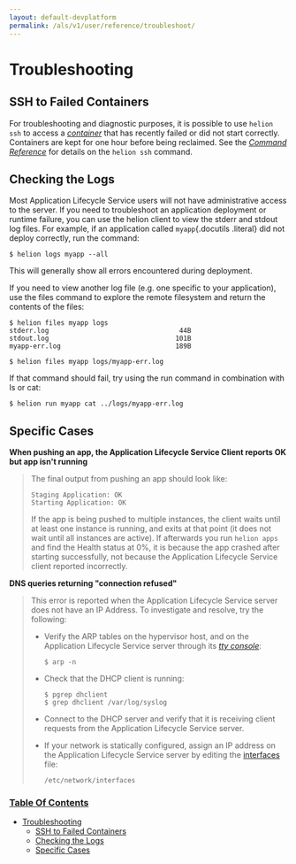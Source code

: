 ```yaml
---
layout: default-devplatform
permalink: /als/v1/user/reference/troubleshoot/
---
```

<!--PUBLISHED-->

Troubleshooting[](#troubleshooting "Permalink to this headline")
=================================================================

SSH to Failed Containers[](#ssh-to-failed-containers "Permalink to this headline")
-----------------------------------------------------------------------------------

For troubleshooting and diagnostic purposes, it is possible to use
`helion ssh` to access a
[*container*](/als/v1/user/reference/glossary/#term-container) that has recently failed or
did not start correctly. Containers are kept for one hour before being
reclaimed. See the [*Command
Reference*](/als/v1/user/reference/client-ref/#command-ref-client) for details on the
`helion ssh` command.

Checking the Logs[](#checking-the-logs "Permalink to this headline")
---------------------------------------------------------------------

Most Application Lifecycle Service users will not have administrative access to the server.
If you need to troubleshoot an application deployment or runtime
failure, you can use the helion client to view the stderr and stdout
log files. For example, if an application called `myapp`{.docutils
.literal} did not deploy correctly, run the command:

    $ helion logs myapp --all

This will generally show all errors encountered during deployment.

If you need to view another log file (e.g. one specific to your
application), use the files command to explore the remote filesystem and
return the contents of the files:

    $ helion files myapp logs
    stderr.log                                 44B
    stdout.log                                101B
    myapp-err.log                             189B

    $ helion files myapp logs/myapp-err.log

If that command should fail, try using the run command in combination
with ls or cat:

    $ helion run myapp cat ../logs/myapp-err.log

Specific Cases[](#specific-cases "Permalink to this headline")
---------------------------------------------------------------

**When pushing an app, the Application Lifecycle Service Client reports OK but app isn't
running**

> The final output from pushing an app should look like:
>
>     Staging Application: OK
>     Starting Application: OK
>
> If the app is being pushed to multiple instances, the client waits
> until at least one instance is running, and exits at that point (it
> does not wait until all instances are active). If afterwards you run
> `helion apps` and find the Health status at 0%,
> it is because the app crashed after starting successfully, not because
> the Application Lifecycle Service client reported incorrectly.

**DNS queries returning "connection refused"**

> This error is reported when the Application Lifecycle Service server does not have an IP
> Address. To investigate and resolve, try the following:
>
> -   Verify the ARP tables on the hypervisor host, and on the Application Lifecycle Service
>     server through its [*tty
>     console*](/als/v1/user/reference/glossary/#term-tty-console):
>
>         $ arp -n
>
> -   Check that the DHCP client is running:
>
>         $ pgrep dhclient
>         $ grep dhclient /var/log/syslog
>
> -   Connect to the DHCP server and verify that it is receiving client
>     requests from the Application Lifecycle Service server.
>
> -   If your network is statically configured, assign an IP address on
>     the Application Lifecycle Service server by editing the
>     [interfaces](http://manpages.ubuntu.com/manpages/man5/interfaces.5)
>     file:
>
>         /etc/network/interfaces
>
### [Table Of Contents](/als/v1/index-2/)

-   [Troubleshooting](#)
    -   [SSH to Failed Containers](#ssh-to-failed-containers)
    -   [Checking the Logs](#checking-the-logs)
    -   [Specific Cases](#specific-cases)

